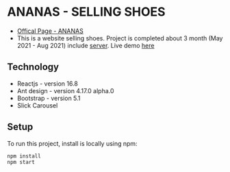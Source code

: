# ANANAS - SELLING SHOES
- [Offical Page - ANANAS](https://ananas.vn/)
- This is a website selling shoes. Project is completed about 3 month (May 2021 - Aug 2021) include [server](https://github.com/nguyenhieunghia2001/Ananas-server). Live demo [here](https://ananas-v2.vercel.app/)

## Technology
* Reactjs - version 16.8
* Ant design - version 4.17.0 alpha.0
* Bootstrap - version 5.1
* Slick Carousel

## Setup
To run this project, install is locally using npm:

```
npm install
npm start
```


 
